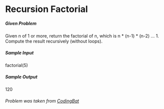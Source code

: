 # Recursion Factorial

##### Given Problem

Given n of 1 or more, return the factorial of n, which is n * (n-1) * (n-2) ... 1. Compute the result recursively (without loops).

##### Sample Input
factorial(5)

##### Sample Output
120


###### Problem was taken from [CodingBat](http://codingbat.com/prob/p154669)
